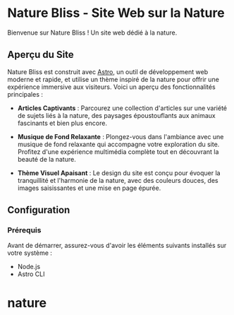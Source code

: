 # Nature Bliss - Site Web sur la Nature

Bienvenue sur Nature Bliss ! Un site web dédié à la nature.

## Aperçu du Site

Nature Bliss est construit avec [Astro](https://astro.build/), un outil de développement web moderne et rapide, et utilise un thème inspiré de la nature pour offrir une expérience immersive aux visiteurs. Voici un aperçu des fonctionnalités principales :

- **Articles Captivants** : Parcourez une collection d'articles sur une variété de sujets liés à la nature, des paysages époustouflants aux animaux fascinants et bien plus encore.

- **Musique de Fond Relaxante** : Plongez-vous dans l'ambiance avec une musique de fond relaxante qui accompagne votre exploration du site. Profitez d'une expérience multimédia complète tout en découvrant la beauté de la nature.

- **Thème Visuel Apaisant** : Le design du site est conçu pour évoquer la tranquillité et l'harmonie de la nature, avec des couleurs douces, des images saisissantes et une mise en page épurée.

## Configuration

### Prérequis

Avant de démarrer, assurez-vous d'avoir les éléments suivants installés sur votre système :

- Node.js
- Astro CLI
# nature
